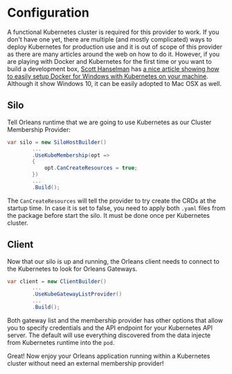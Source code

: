 # Configuration

A functional Kubernetes cluster is required for this provider to work. If you don't have one yet, there are multiple (and mostly complicated) ways to deploy Kubernetes for production use and it is out of scope of this provider as there are many articles around the web on how to do it. However, if you are playing with Docker and Kubernetes for the first time or you want to build a development box, [Scott Hanselman](https://github.com/shanselman) has [a nice article showing how to easily setup Docker for Windows with Kubernetes on your machine](https://www.hanselman.com/blog/HowToSetUpKubernetesOnWindows10WithDockerForWindowsAndRunASPNETCore.aspx). Although it show Windows 10, it can be easily adopted to Mac OSX as well.

## Silo
Tell Orleans runtime that we are going to use Kubernetes as our Cluster Membership Provider:

```cs
var silo = new SiloHostBuilder()
        ...
        .UseKubeMembership(opt =>
        {
            opt.CanCreateResources = true;
        })
        ...
        .Build();
``` 

The `CanCreateResources` will tell the provider to try create the CRDs at the startup time. In case it is set to false, you need to apply both `.yaml` files from the package before start the silo. It must be done once per Kubernetes cluster.

## Client

Now that our silo is up and running, the Orleans client needs to connect to the Kubernetes to look for Orleans Gateways.

```cs
var client = new ClientBuilder()
        ...
        .UseKubeGatewayListProvider()
        ...
        .Build();
```

Both gateway list and the membership provider has other options that allow you to specify credentials and the API endpoint for your Kubernetes API server. The default will use everything discovered from the data injecte from Kubernetes runtime into the `pod`.

Great! Now enjoy your Orleans application running within a Kubernetes cluster without need an external membership provider! 
